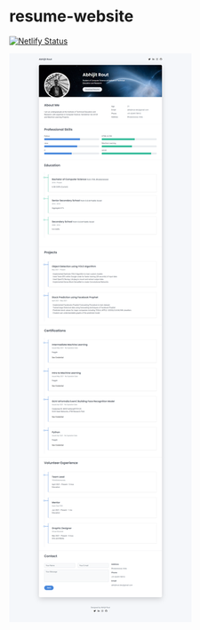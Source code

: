 # resume-website
 
[![Netlify Status](https://api.netlify.com/api/v1/badges/4c01f88c-7516-4c14-bb7e-edeb504abf7e/deploy-status)](https://app.netlify.com/sites/abhijitrout/deploys)

![image info](/screenshot.png)
